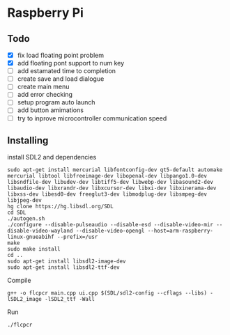 # Raspberry Pi
##  Todo
- [X] fix load floating point problem
- [X] add floating pont support to num key
- [ ] add estamated time to completion
- [ ] create save and load dialogue
- [ ] create main menu
- [ ] add error checking
- [ ] setup program auto launch
- [ ] add button amimations
- [ ] try to inprove microcontroller communication speed
## Installing
install SDL2 and dependencies
```
sudo apt-get install mercurial libfontconfig-dev qt5-default automake mercurial libtool libfreeimage-dev libopenal-dev libpango1.0-dev libsndfile-dev libudev-dev libtiff5-dev libwebp-dev libasound2-dev libaudio-dev libxrandr-dev libxcursor-dev libxi-dev libxinerama-dev libxss-dev libesd0-dev freeglut3-dev libmodplug-dev libsmpeg-dev libjpeg-dev
hg clone https://hg.libsdl.org/SDL
cd SDL
./autogen.sh
./configure --disable-pulseaudio --disable-esd --disable-video-mir --disable-video-wayland --disable-video-opengl --host=arm-raspberry-linux-gnueabihf --prefix=/usr
make
sudo make install
cd ..
sudo apt-get install libsdl2-image-dev
sudo apt-get install libsdl2-ttf-dev
```
Compile
```
g++ -o flcpcr main.cpp ui.cpp $(SDL/sdl2-config --cflags --libs) -lSDL2_image -lSDL2_ttf -Wall
```
Run
```
./flcpcr
```
